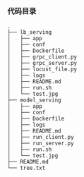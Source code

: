 <!--
 * @Author: mukangt
 * @Date: 2020-12-15 14:54:39
 * @LastEditors: mukangt
 * @LastEditTime: 2020-12-15 15:10:33
 * @Description: 
-->
### 代码目录
```
.
├── lb_serving
│   ├── app
│   ├── conf
│   ├── Dockerfile
│   ├── grpc_client.py
│   ├── grpc_server.py
│   ├── locust_file.py
│   ├── logs
│   ├── README.md
│   ├── run.sh
│   └── test.jpg
├── model_serving
│   ├── app
│   ├── conf
│   ├── Dockerfile
│   ├── logs
│   ├── README.md
│   ├── run_client.py
│   ├── run_server.py
│   ├── run.sh
│   └── test.jpg
├── README.md
└── tree.txt
```